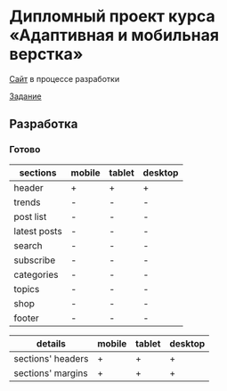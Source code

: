 # Дипломный проект курса «Адаптивная и мобильная верстка»

[Сайт](https://kreketjot.github.io/mq-diploma/) в процессе разработки

[Задание](https://github.com/netology-code/mq-diploma)

## Разработка
### Готово
| sections | mobile | tablet | desktop |
|-|-|-|-|
| header | + | + | + |
| trends | - | - | - |
| post list | - | - | - |
| latest posts | - | - | - |
| search | - | - | - |
| subscribe | - | - | - |
| categories | - | - | - |
| topics | - | - | - |
| shop | - | - | - |
| footer | - | - | - |

| details | mobile | tablet | desktop |
|-|-|-|-|
| sections' headers | + | + | + |
| sections' margins | + | + | + |
